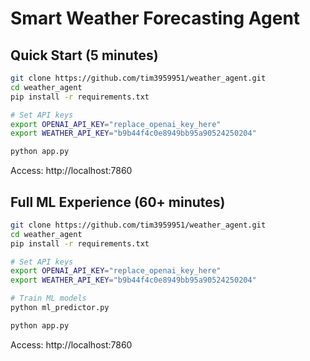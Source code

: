 # Smart Weather Forecasting Agent

## Quick Start (5 minutes)

```bash
git clone https://github.com/tim3959951/weather_agent.git
cd weather_agent
pip install -r requirements.txt

# Set API keys
export OPENAI_API_KEY="replace_openai_key_here"
export WEATHER_API_KEY="b9b44f4c0e8949bb95a90524250204"

python app.py
```

Access: http://localhost:7860

## Full ML Experience (60+ minutes)

```bash
git clone https://github.com/tim3959951/weather_agent.git
cd weather_agent
pip install -r requirements.txt

# Set API keys
export OPENAI_API_KEY="replace_openai_key_here"
export WEATHER_API_KEY="b9b44f4c0e8949bb95a90524250204"

# Train ML models
python ml_predictor.py

python app.py
```

Access: http://localhost:7860

